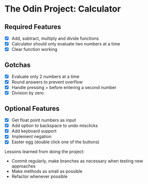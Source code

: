 # The Odin Project: Calculator

## Required Features
- [x] Add, subtract, multiply and divide functions
- [x] Calculator should only evaluate two numbers at a time
- [x] Clear function working

## Gotchas
- [x] Evaluate only 2 numbers at a time
- [x] Round answers to prevent overflow
- [x] Handle pressing = before entering a second number
- [x] Division by zero

## Optional Features
- [x] Get float point numbers as input
- [x] Add option to backspace to undo misclicks
- [x] Add keyboard support
- [x] Implement negation
- [x] Easter egg (double click one of the buttons)

Lessons learned from doing the project:
- Commit regularly, make branches as necessary when testing new approaches
- Make methods as small as possible 
- Refactor whenever possible